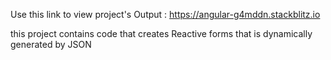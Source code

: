 Use this link to view project's Output : https://angular-g4mddn.stackblitz.io 

this project contains code that creates Reactive forms that is dynamically generated by JSON
